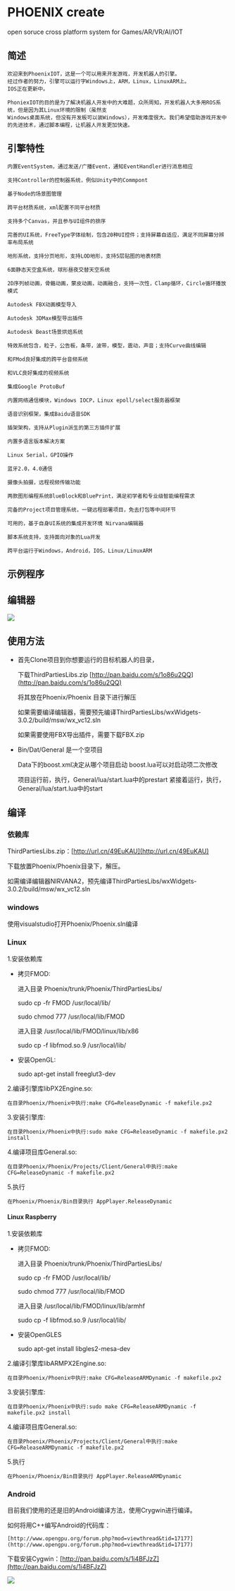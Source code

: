 # PHOENIX create
open soruce cross platform system for Games/AR/VR/AI/IOT

## 简述

	欢迎来到PhoenixIOT，这是一个可以用来开发游戏，开发机器人的引擎。
	经过作者的努力，引擎可以运行字Windows上，ARM，Linux，LinuxARM上。
	IOS正在更新中。

	PhoniexIOT的目的是为了解决机器人开发中的大难题，众所周知，开发机器人大多用ROS系统，但是因为其Linux环境的限制（虽然支	
	Windows桌面系统，但没有开发板可以装Windows），开发难度很大。我们希望借助游戏开发中的先进技术，通过脚本编程，让机器人开发更加快速。

## 引擎特性

  	内置EventSystem，通过发送/广播Event，通知EventHandler进行消息相应

  	支持Controller的控制器系统，例似Unity中的Commpont

  	基于Node的场景图管理

  	跨平台材质系统，xml配置不同平台材质

  	支持多个Canvas，并且参与UI组件的排序

  	完善的UI系统，FreeType字体绘制，包含20种UI控件；支持屏幕自适应，满足不同屏幕分辨率布局系统

  	地形系统，支持分页地形，支持LOD地形，支持5层贴图的地表材质

  	6面静态天空盒系统，球形昼夜交替天空系统

  	2D序列帧动画，骨骼动画，蒙皮动画，动画融合，支持一次性，Clamp循环，Circle循环播放模式

  	Autodesk FBX动画模型导入

  	Autodesk 3DMax模型导出插件

  	Autodesk Beast场景烘焙系统

  	特效系统包含，粒子，公告板，条带，波带，模型，震动，声音；支持Curve曲线编辑

  	和FMod良好集成的跨平台音频系统

  	和VLC良好集成的视频系统

  	集成Google ProtoBuf

  	内置网络通信模块，Windows IOCP，Linux epoll/select服务器框架

  	语音识别框架，集成Baidu语音SDK

  	插架架构，支持从Plugin派生的第三方插件扩展

  	内置多语言版本解决方案

  	Linux Serial，GPIO操作

  	蓝牙2.0，4.0通信

  	摄像头拍摄，远程视频传输功能

  	两款图形编程系统BlueBlock和BluePrint，满足初学者和专业级智能编程需求

  	完备的Project项目管理系统，一键远程部署项目，免去打包等中间环节

  	可用的，基于自身UI系统的集成开发环境 Nirvana编辑器

  	脚本系统支持，支持面向对象的Lua开发

  	跨平台运行于Windows，Android，IOS，Linux/LinuxARM

## 示例程序

	

## 编辑器

![](https://raw.githubusercontent.com/PhoenixCreate/PhoenixCreate/master/Documentation/editor.png)


## 使用方法


- 首先Clone项目到你想要运行的目标机器人的目录，

	下载ThirdPartiesLibs.zip [http://pan.baidu.com/s/1o86u2QQ](http://pan.baidu.com/s/1o86u2QQ)
	
	将其放在Phoenix/Phoenix 目录下进行解压
	
	如果需要编译编辑器，需要预先编译ThirdPartiesLibs/wxWidgets-3.0.2/build/msw/wx_vc12.sln
	
	如果需要使用FBX导出插件，需要下载FBX.zip 

- Bin/Dat/General 是一个空项目

	Data下的boost.xml决定从哪个项目启动
	boost.lua可以对启动项二次修改
	
	项目运行前，执行，General/lua/start.lua中的prestart
	紧接着运行，执行，General/lua/start.lua中的start

## 编译

### 依赖库

ThirdPartiesLibs.zip：[http://url.cn/49EuKAU](http://url.cn/49EuKAU)

下载放置Phoenix/Phoenix目录下，解压。

如需编译编辑器NIRVANA2，预先编译ThirdPartiesLibs/wxWidgets-3.0.2/build/msw/wx_vc12.sln

### windows

使用visualstudio打开Phoenix/Phoenix.sln编译

### Linux

1.安装依赖库

- 	拷贝FMOD:

	进入目录 Phoenix/trunk/Phoenix/ThirdPartiesLibs/

	sudo cp -fr FMOD /usr/local/lib/ 

	sudo chmod 777 /usr/local/lib/FMOD
	
	进入目录 /usr/local/lib/FMOD/linux/lib/x86

	sudo cp -f libfmod.so.9 /usr/local/lib/

- 	安装OpenGL:

	sudo apt-get install freeglut3-dev

2.编译引擎库libPX2Engine.so:

	在目录Phoenix/Phoenix中执行:make CFG=ReleaseDynamic -f makefile.px2

3.安装引擎库:

	在目录Phoenix/Phoenix中执行:sudo make CFG=ReleaseDynamic -f makefile.px2 install

4.编译项目库General.so:

	在目录Phoenix/Phoenix/Projects/Client/General中执行:make CFG=ReleaseDynamic -f makefile.px2

5.执行
	
	在Phoenix/Phoenix/Bin目录执行 AppPlayer.ReleaseDynamic
	
#### Linux Raspberry

1.安装依赖库

	
- 拷贝FMOD:

	进入目录 Phoenix/trunk/Phoenix/ThirdPartiesLibs/

	sudo cp -fr FMOD /usr/local/lib/ 

	sudo chmod 777 /usr/local/lib/FMOD
	
	进入目录 /usr/local/lib/FMOD/linux/lib/armhf

	sudo cp -f libfmod.so.9 /usr/local/lib/

- 	安装OpenGLES
	
	sudo apt-get install libgles2-mesa-dev

2.编译引擎库libARMPX2Engine.so:

	在目录Phoenix/Phoenix中执行:make CFG=ReleaseARMDynamic -f makefile.px2

3.安装引擎库:

	在目录Phoenix/Phoenix中执行:sudo make CFG=ReleaseARMDynamic -f makefile.px2 install

4.编译项目库General.so:

	在目录Phoenix/Phoenix/Projects/Client/General中执行:make CFG=ReleaseARMDynamic -f makefile.px2


5.执行
	
	在Phoenix/Phoenix/Bin目录执行 AppPlayer.ReleaseARMDynamic

### Android

目前我们使用的还是旧的Android编译方法，使用Crygwin进行编译。

如何将用C++编写Android的代码库：

	[http://www.opengpu.org/forum.php?mod=viewthread&tid=17177](http://www.opengpu.org/forum.php?mod=viewthread&tid=17177)

下载安装Cygwin：[http://pan.baidu.com/s/1i4BFJzZ](http://pan.baidu.com/s/1i4BFJzZ)

![](https://github.com/PhoenixCreate/PhoenixCreate/blob/master/Documentation/img/cygwin.png?raw=true)

